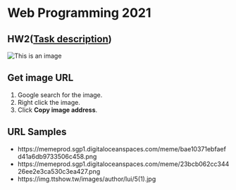 # Web Programming 2021

## HW2([Task description](https://github.com/b06608062/digital-album-js/blob/master/hw2.pdf))
![This is an image](https://github.com/b06608062/digital-album-js/blob/master/demo_image/%E6%88%AA%E5%9C%96%202022-03-25%20%E4%B8%8B%E5%8D%881.41.02.png)

## Get image URL
1. Google search for the image.
2. Right click the image.
3. Click **Copy image address**.

## URL Samples
* https://<span></span>memeprod.sgp1.digitaloceanspaces.com/meme/bae10371ebfaefd41a6db9733506c458.png
* https://<span></span>memeprod.sgp1.digitaloceanspaces.com/meme/23bcb062cc34426ee2e3ca530c3ea427.png
* https://<span></span>img.ttshow.tw/images/author/lui/5(1).jpg
